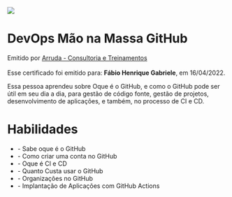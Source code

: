 <body>
<main id=root>
<div><div><div>
<p><img src=
"
https://creds.arruda.io/events/devops_mao_na_massa_github/badge.png
"
 /></p>
</div></div></div>
<div><div><div><div><div><div>
<h1>DevOps Mão na Massa GitHub</h1>
<div><div>Emitido por <a href="https://arruda.io">Arruda - Consultoria e Treinamentos</a></div><div>&nbsp;</div>
<div>Esse certificado foi emitido para: <strong>Fábio Henrique Gabriele</strong>, em 16/04/2022.</div>
</div></div>
<p> Essa pessoa aprendeu sobre Oque é o GitHub, e como o GitHub pode ser útil em seu dia a dia, para gestão de código fonte, gestão de projetos, desenvolvimento de aplicações, e também, no processo de CI e CD.</p>
</div><div>
<h1>Habilidades</h1>
<ul>
<li>- Sabe oque é o GitHub
</li>
<li>- Como criar uma conta no GitHub
</li>
<li>- Oque é CI e CD
</li>
<li>- Quanto Custa usar o GitHub
</li>
<li>- Organizações no GitHub
</li>
<li>- Implantação de Aplicações com GitHub Actions
</li></ul>
</div><div>&nbsp;</div></div></div></div></div></main></body>
